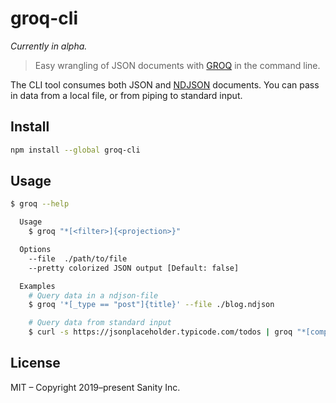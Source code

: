 # groq-cli

_Currently in alpha._

> Easy wrangling of JSON documents with [GROQ](https://github.com/sanity-io/groq) in the command line.

The CLI tool consumes both JSON and [NDJSON](http://www.ndjson.org) documents. You can pass in data from a local file, or from piping to standard input.

## Install

```bash
npm install --global groq-cli
```

## Usage

```bash
$ groq --help

  Usage
    $ groq "*[<filter>]{<projection>}"

  Options
    --file  ./path/to/file
    --pretty colorized JSON output [Default: false]

  Examples
    # Query data in a ndjson-file
    $ groq '*[_type == "post"]{title}' --file ./blog.ndjson

    # Query data from standard input
    $ curl -s https://jsonplaceholder.typicode.com/todos | groq "*[completed == false]{'mainTitle': title, ...}" --pretty

```

## License

MIT – Copyright 2019–present Sanity Inc.
